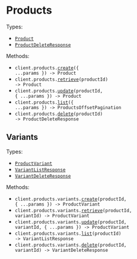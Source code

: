 # Products

Types:

- <code><a href="./src/resources/products/products.ts">Product</a></code>
- <code><a href="./src/resources/products/products.ts">ProductDeleteResponse</a></code>

Methods:

- <code title="post /products">client.products.<a href="./src/resources/products/products.ts">create</a>({ ...params }) -> Product</code>
- <code title="get /products/{product_id}">client.products.<a href="./src/resources/products/products.ts">retrieve</a>(productId) -> Product</code>
- <code title="put /products/{product_id}">client.products.<a href="./src/resources/products/products.ts">update</a>(productId, { ...params }) -> Product</code>
- <code title="get /products">client.products.<a href="./src/resources/products/products.ts">list</a>({ ...params }) -> ProductsOffsetPagination</code>
- <code title="delete /products/{product_id}">client.products.<a href="./src/resources/products/products.ts">delete</a>(productId) -> ProductDeleteResponse</code>

## Variants

Types:

- <code><a href="./src/resources/products/variants.ts">ProductVariant</a></code>
- <code><a href="./src/resources/products/variants.ts">VariantListResponse</a></code>
- <code><a href="./src/resources/products/variants.ts">VariantDeleteResponse</a></code>

Methods:

- <code title="post /products/{product_id}/variants">client.products.variants.<a href="./src/resources/products/variants.ts">create</a>(productId, { ...params }) -> ProductVariant</code>
- <code title="get /products/{product_id}/variants/{variant_id}">client.products.variants.<a href="./src/resources/products/variants.ts">retrieve</a>(productId, variantId) -> ProductVariant</code>
- <code title="put /products/{product_id}/variants/{variant_id}">client.products.variants.<a href="./src/resources/products/variants.ts">update</a>(productId, variantId, { ...params }) -> ProductVariant</code>
- <code title="get /products/{product_id}/variants">client.products.variants.<a href="./src/resources/products/variants.ts">list</a>(productId) -> VariantListResponse</code>
- <code title="delete /products/{product_id}/variants/{variant_id}">client.products.variants.<a href="./src/resources/products/variants.ts">delete</a>(productId, variantId) -> VariantDeleteResponse</code>
